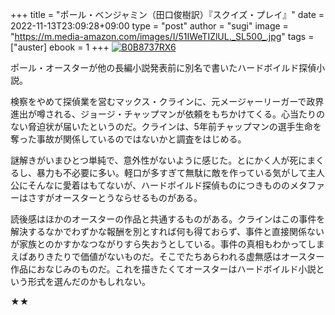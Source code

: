 +++
title = "ポール・ベンジャミン（田口俊樹訳）『スクイズ・プレイ』"
date = 2022-11-13T23:09:28+09:00
type = "post"
author = "sugi"
image = "https://m.media-amazon.com/images/I/51IWeTIZlUL._SL500_.jpg"
tags = ["auster]
ebook = 1
+++
<a href="https://www.amazon.co.jp/dp/B0B8737RX6/?tag= chezsugi-22" target="_blank"><img src="https://m.media-amazon.com/images/I/51IWeTIZlUL._SL500_.jpg" alt="B0B8737RX6" border="0" class="alignleft"></a>

ポール・オースターが他の長編小説発表前に別名で書いたハードボイルド探偵小説。

検察をやめて探偵業を営むマックス・クラインに、元メージャーリーガーで政界進出が噂される、ジョージ・チャップマンが依頼をもちかけてくる。心当たりのない脅迫状が届いたというのだ。クラインは、5年前チャップマンの選手生命を奪った事故が関係しているのではないかと調査をはじめる。

謎解きがいまひとつ単純で、意外性がないように感じた。とにかく人が死にまくるし、暴力も不必要に多い。軽口が多すぎて無駄に敵を作っている気がして主人公にそんなに愛着はもてないが、ハードボイルド探偵ものにつきもののメタファーはさすがオースターとうならせるものがある。

読後感はほかのオースターの作品と共通するものがある。クラインはこの事件を解決するなかでわずかな報酬を別とすれば何も得ておらず、事件と直接関係ないが家族とのかすかなつながりすら失おうとしている。事件の真相もわかってしまえばありきたりで価値がないものだ。そこでたちあらわれる虚無感はオースター作品におなじみのものだ。これを描きたくてオースターはハードボイルド小説という形式を選んだのかもしれない。

★★